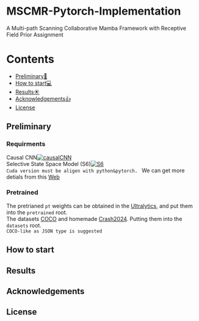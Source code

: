 # MSCMR-Pytorch-Implementation
A Multi-path Scanning Collaborative Mamba Framework with Receptive Field Prior Assignment

# Contents
- [Preliminary🔧](##Preliminary)
- [How to start💻](##Start)
- [Results☀️](##Results)
- [Acknowledgements👍](#Acknowledgements)
- [License](#License)


## Preliminary

### Requirments
Causal CNN[![causalCNN](https://img.shields.io/badge/CUDA-CNN-blue)](https://github.com/Dao-AILab/causal-conv1d/releases)  
Selective State Space Model (S6)[![S6](https://img.shields.io/badge/CUDA-S6-blue)](https://github.com/state-spaces/mamba/releases)  
`
Cuda version must be aligen with python&pytorch. 
` We can get more detials from this [Web](https://github.com/state-spaces/mamba/issues/97)


### Pretrained 
The pretrianed `pt` weights can be obtained in the [Ultralytics](https://docs.ultralytics.com/zh/models/yolov8/#overview), and put them into the `pretrained` root.  
The datasets [COCO](https://cocodataset.org/) and homemade [Crash2024](https://drive.google.com/drive/folders/1BJOdywj-hgXRKt_q0TEcBGpCV4Wojmhc?usp=drive_link). Putting them into the `datasets` root.  
`COCO-like as JSON type is suggested`


## How to start


## Results


## Acknowledgements


## License
